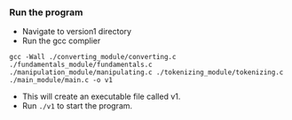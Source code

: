 ### Run the program

- Navigate to version1 directory
- Run the gcc complier 

```
gcc -Wall ./converting_module/converting.c ./fundamentals_module/fundamentals.c ./manipulation_module/manipulating.c ./tokenizing_module/tokenizing.c ./main_module/main.c -o v1
```

- This will create an executable file called v1.
- Run ```./v1``` to start the program.
